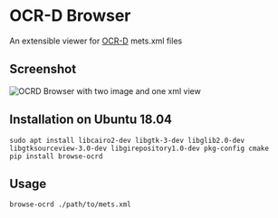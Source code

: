 # OCR-D Browser

An extensible viewer for [OCR-D](https://ocr-d.de/) mets.xml files 

## Screenshot

![OCRD Browser with two image and one xml view](docs/screenshot.png)

## Installation on Ubuntu 18.04

```
sudo apt install libcairo2-dev libgtk-3-dev libglib2.0-dev libgtksourceview-3.0-dev libgirepository1.0-dev pkg-config cmake
pip install browse-ocrd
```

## Usage
```
browse-ocrd ./path/to/mets.xml
```
